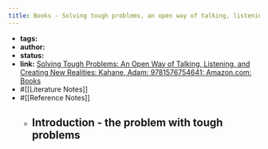 ```yaml
---
title: Books - Solving tough problems, an open way of talking, listening, and creating new realities
---
```


- **tags:**
- **author:**
- **status:**
- **link:** [Solving Tough Problems: An Open Way of Talking, Listening, and Creating New Realities: Kahane, Adam: 9781576754641: Amazon.com: Books](https://www.amazon.com/Solving-Tough-Problems-Listening-Realities/dp/1576754642/ref=sr_1_2?crid=11Y5FUB4ROX66&dchild=1&keywords=solving+tough+problems+by+adam+kahane&qid=1635215956&sprefix=solving+tough%2Caps%2C171&sr=8-2)
- #[[Literature Notes]]
- #[[Reference Notes]]
	- Introduction - the problem with tough problems
		-